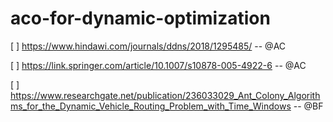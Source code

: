 # aco-for-dynamic-optimization

[ ] https://www.hindawi.com/journals/ddns/2018/1295485/ -- @AC

[ ] https://link.springer.com/article/10.1007/s10878-005-4922-6 -- @AC

[ ] https://www.researchgate.net/publication/236033029_Ant_Colony_Algorithms_for_the_Dynamic_Vehicle_Routing_Problem_with_Time_Windows -- @BF
